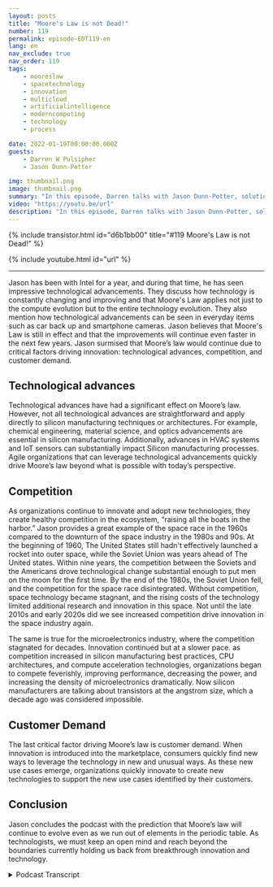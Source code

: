```yaml
---
layout: posts
title: "Moore's Law is not Dead!"
number: 119
permalink: episode-EDT119-en
lang: en
nav_exclude: true
nav_order: 119
tags:
    - mooreslaw
    - spacetechnology
    - innovation
    - multicloud
    - artificialintelligence
    - moderncomputing
    - technology
    - process

date: 2022-01-19T00:00:00.000Z
guests:
    - Darren W Pulsipher
    - Jason Dunn-Potter

img: thumbnail.png
image: thumbnail.png
summary: "In this episode, Darren talks with Jason Dunn-Potter, solution architect for the public sector at Intel,  about Moore’s law and how it continues to drive innovations across the public sector."
video: "https://youtu.be/url"
description: "In this episode, Darren talks with Jason Dunn-Potter, solution architect for the public sector at Intel,  about Moore’s law and how it continues to drive innovations across the public sector."
---
```


<div>
{% include transistor.html id="d6b1bb00" title="#119 Moore's Law is not Dead!" %}

{% include youtube.html id="url" %}
</div>

---

Jason has been with Intel for a year, and during that time, he has seen impressive technological advancements. They discuss how technology is constantly changing and improving and that Moore's Law applies not just to the compute evolution but to the entire technology evolution. They also mention how technological advancements can be seen in everyday items such as car back up and smartphone cameras. Jason believes that Moore's Law is still in effect and that the improvements will continue even faster in the next few years. Jason surmised that Moore’s law would continue due to critical factors driving innovation: technological advances,  competition, and customer demand.

## Technological advances

Technological advances have had a significant effect on Moore’s law. However, not all technological advances are straightforward and apply directly to silicon manufacturing techniques or architectures. For example, chemical engineering, material science, and optics advancements are essential in silicon manufacturing. Additionally, advances in HVAC systems and IoT sensors can substantially impact Silicon manufacturing processes. Agile organizations that can leverage technological advancements quickly drive Moore’s law beyond what is possible with today’s perspective.

## Competition

As organizations continue to innovate and adopt new technologies, they create healthy competition in the ecosystem, “raising all the boats in the harbor.” Jason provides a great example of the space race in the 1960s compared to the downturn of the space industry in the 1980s and 90s. At the beginning of 1960, The United States still hadn't effectively launched a rocket into outer space, while the Soviet Union was years ahead of The United states. Within nine years, the competition between the Soviets and the Americans drove technological change substantial enough to put men on the moon for the first time. By the end of the 1980s, the Soviet Union fell, and the competition for the space race disintegrated. Without competition, space technology became stagnant, and the rising costs of the technology limited additional research and innovation in this space. Not until the late 2010s and early 2020s did we see increased competition drive innovation in the space industry again.

The same is true for the microelectronics industry, where the competition stagnated for decades. Innovation continued but at a slower pace. as competition increased in silicon manufacturing best practices, CPU architectures, and compute acceleration technologies, organizations began to compete feverishly, improving performance, decreasing the power, and increasing the density of microelectronics dramatically. Now silicon manufacturers are talking about transistors at the angstrom size, which a decade ago was considered impossible.

## Customer Demand

The last critical factor driving Moore’s law is customer demand. When innovation is introduced into the marketplace, consumers quickly find new ways to leverage the technology in new and unusual ways. As these new use cases emerge, organizations quickly innovate to create new technologies to support the new use cases identified by their customers.

## Conclusion

Jason concludes the podcast with the prediction that Moore’s law will continue to evolve even as we run out of elements in the periodic table. As technologists, we must keep an open mind and reach beyond the boundaries currently holding us back from breakthrough innovation and technology.




<details>
<summary> Podcast Transcript </summary>

<p></p>

</details>
